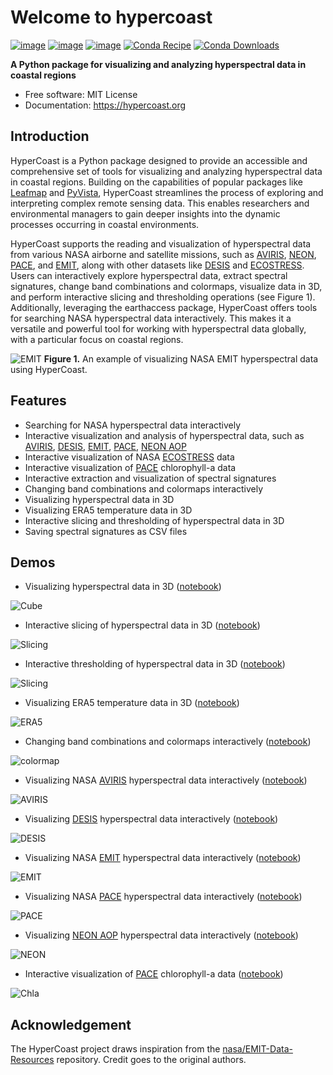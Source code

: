 # Welcome to hypercoast

[![image](https://img.shields.io/pypi/v/HyperCoast.svg)](https://pypi.python.org/pypi/HyperCoast)
[![image](https://static.pepy.tech/badge/hypercoast)](https://pepy.tech/project/hypercoast)
[![image](https://img.shields.io/conda/vn/conda-forge/hypercoast.svg)](https://anaconda.org/conda-forge/hypercoast)
[![Conda Recipe](https://img.shields.io/badge/recipe-hypercoast-green.svg)](https://github.com/conda-forge/hypercoast-feedstock)
[![Conda Downloads](https://img.shields.io/conda/dn/conda-forge/hypercoast.svg)](https://anaconda.org/conda-forge/hypercoast)

**A Python package for visualizing and analyzing hyperspectral data in coastal regions**

-   Free software: MIT License
-   Documentation: <https://hypercoast.org>

## Introduction

HyperCoast is a Python package designed to provide an accessible and comprehensive set of tools for visualizing and analyzing hyperspectral data in coastal regions. Building on the capabilities of popular packages like [Leafmap](https://leafmap.org) and [PyVista](https://pyvista.org), HyperCoast streamlines the process of exploring and interpreting complex remote sensing data. This enables researchers and environmental managers to gain deeper insights into the dynamic processes occurring in coastal environments.

HyperCoast supports the reading and visualization of hyperspectral data from various NASA airborne and satellite missions, such as [AVIRIS](https://aviris.jpl.nasa.gov), [NEON](https://data.neonscience.org/data-products/DP3.30006.001), [PACE](https://pace.gsfc.nasa.gov), and [EMIT](https://earth.jpl.nasa.gov/emit), along with other datasets like [DESIS](https://www.earthdata.nasa.gov/s3fs-public/imported/DESIS_TCloud_Mar0421.pdf) and [ECOSTRESS](https://ecostress.jpl.nasa.gov). Users can interactively explore hyperspectral data, extract spectral signatures, change band combinations and colormaps, visualize data in 3D, and perform interactive slicing and thresholding operations (see Figure 1). Additionally, leveraging the earthaccess package, HyperCoast offers tools for searching NASA hyperspectral data interactively. This makes it a versatile and powerful tool for working with hyperspectral data globally, with a particular focus on coastal regions.

![EMIT](https://assets.gishub.org/images/EMIT-demo.png)
**Figure 1.** An example of visualizing NASA EMIT hyperspectral data using HyperCoast.

## Features

-   Searching for NASA hyperspectral data interactively
-   Interactive visualization and analysis of hyperspectral data, such as [AVIRIS](https://aviris.jpl.nasa.gov), [DESIS](https://www.earthdata.nasa.gov/s3fs-public/imported/DESIS_TCloud_Mar0421.pdf), [EMIT](https://earth.jpl.nasa.gov/emit), [PACE](https://pace.gsfc.nasa.gov), [NEON AOP](https://data.neonscience.org/data-products/DP3.30006.001)
-   Interactive visualization of NASA [ECOSTRESS](https://ecostress.jpl.nasa.gov) data
-   Interactive visualization of [PACE](https://pace.gsfc.nasa.gov) chlorophyll-a data
-   Interactive extraction and visualization of spectral signatures
-   Changing band combinations and colormaps interactively
-   Visualizing hyperspectral data in 3D
-   Visualizing ERA5 temperature data in 3D
-   Interactive slicing and thresholding of hyperspectral data in 3D
-   Saving spectral signatures as CSV files

## Demos

-   Visualizing hyperspectral data in 3D ([notebook](https://hypercoast.org/examples/image_cube))

![Cube](https://i.imgur.com/NNId1Zz.gif)

-   Interactive slicing of hyperspectral data in 3D ([notebook](https://hypercoast.org/examples/image_slicing))

![Slicing](https://i.imgur.com/msK1liO.gif)

-   Interactive thresholding of hyperspectral data in 3D ([notebook](https://hypercoast.org/examples/image_slicing))

![Slicing](https://i.imgur.com/TPd20Tn.gif)

-   Visualizing ERA5 temperature data in 3D ([notebook](https://hypercoast.org/examples/temperature))

![ERA5](https://i.imgur.com/qaKkmKX.gif)

-   Changing band combinations and colormaps interactively ([notebook](https://hypercoast.org/examples/neon))

![colormap](https://i.imgur.com/jYItN4D.gif)

-   Visualizing NASA [AVIRIS](https://aviris.jpl.nasa.gov) hyperspectral data interactively ([notebook](https://hypercoast.org/examples/aviris))

![AVIRIS](https://i.imgur.com/RdegGqx.gif)

-   Visualizing [DESIS](https://www.earthdata.nasa.gov/s3fs-public/imported/DESIS_TCloud_Mar0421.pdf) hyperspectral data interactively ([notebook](https://hypercoast.org/examples/desis))

![DESIS](https://i.imgur.com/PkwOPN5.gif)

-   Visualizing NASA [EMIT](https://earth.jpl.nasa.gov/emit) hyperspectral data interactively ([notebook](https://hypercoast.org/examples/emit))

![EMIT](https://i.imgur.com/zeyABMq.gif)

-   Visualizing NASA [PACE](https://pace.gsfc.nasa.gov) hyperspectral data interactively ([notebook](https://hypercoast.org/examples/pace))

![PACE](https://i.imgur.com/HBMjW6o.gif)

-   Visualizing [NEON AOP](https://data.neonscience.org/data-products/DP3.30006.001) hyperspectral data interactively ([notebook](https://hypercoast.org/examples/neon))

![NEON](https://i.imgur.com/CNP8E3y.gif)

-   Interactive visualization of [PACE](https://pace.gsfc.nasa.gov) chlorophyll-a data ([notebook](https://hypercoast.org/examples/chlorophyll_a))

![Chla](https://i.imgur.com/6hP6OFD.png)

## Acknowledgement

The HyperCoast project draws inspiration from the [nasa/EMIT-Data-Resources](https://github.com/nasa/EMIT-Data-Resources) repository. Credit goes to the original authors.
